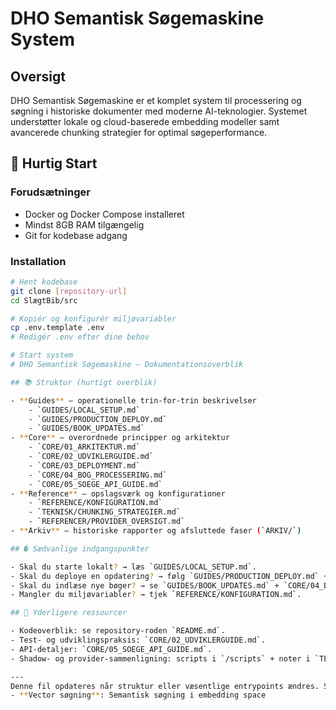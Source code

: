 # DHO Semantisk Søgemaskine System

## Oversigt

DHO Semantisk Søgemaskine er et komplet system til processering og søgning i historiske dokumenter med moderne AI-teknologier. Systemet understøtter lokale og cloud-baserede embedding modeller samt avancerede chunking strategier for optimal søgeperformance.

## 🚀 **Hurtig Start**

### Forudsætninger
- Docker og Docker Compose installeret
- Mindst 8GB RAM tilgængelig
- Git for kodebase adgang

### Installation
```bash
# Hent kodebase
git clone [repository-url]
cd SlægtBib/src

# Kopiér og konfigurér miljøvariabler
cp .env.template .env
# Redigér .env efter dine behov

# Start system
# DHO Semantisk Søgemaskine – Dokumentationsoverblik

## 📚 Struktur (hurtigt overblik)

- **Guides** – operationelle trin-for-trin beskrivelser
	- `GUIDES/LOCAL_SETUP.md`
	- `GUIDES/PRODUCTION_DEPLOY.md`
	- `GUIDES/BOOK_UPDATES.md`
- **Core** – overordnede principper og arkitektur
	- `CORE/01_ARKITEKTUR.md`
	- `CORE/02_UDVIKLERGUIDE.md`
	- `CORE/03_DEPLOYMENT.md`
	- `CORE/04_BOG_PROCESSERING.md`
	- `CORE/05_SOEGE_API_GUIDE.md`
- **Reference** – opslagsværk og konfigurationer
	- `REFERENCE/KONFIGURATION.md`
	- `TEKNISK/CHUNKING_STRATEGIER.md`
	- `REFERENCER/PROVIDER_OVERSIGT.md`
- **Arkiv** – historiske rapporter og afsluttede faser (`ARKIV/`)

## � Sædvanlige indgangspunkter

- Skal du starte lokalt? → læs `GUIDES/LOCAL_SETUP.md`.
- Skal du deploye en opdatering? → følg `GUIDES/PRODUCTION_DEPLOY.md` + `CORE/03_DEPLOYMENT.md`.
- Skal du indlæse nye bøger? → se `GUIDES/BOOK_UPDATES.md` + `CORE/04_BOG_PROCESSERING.md`.
- Mangler du miljøvariabler? → tjek `REFERENCE/KONFIGURATION.md`.

## 🔗 Yderligere ressourcer

- Kodeoverblik: se repository-roden `README.md`.
- Test- og udviklingspraksis: `CORE/02_UDVIKLERGUIDE.md`.
- API-detaljer: `CORE/05_SOEGE_API_GUIDE.md`.
- Shadow- og provider-sammenligning: scripts i `/scripts` + noter i `TEKNISK/OPERATIONS_ENVIRONMENTS.md`.

---
Denne fil opdateres når struktur eller væsentlige entrypoints ændres. Sidst opdateret: 2025-10-07.
- **Vector søgning**: Semantisk søgning i embedding space
